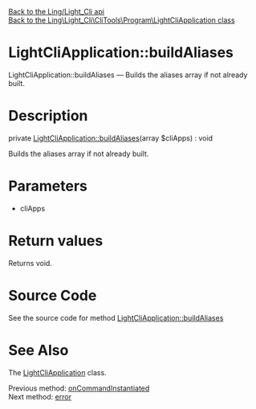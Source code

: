 [Back to the Ling/Light_Cli api](https://github.com/lingtalfi/Light_Cli/blob/master/doc/api/Ling/Light_Cli.md)<br>
[Back to the Ling\Light_Cli\CliTools\Program\LightCliApplication class](https://github.com/lingtalfi/Light_Cli/blob/master/doc/api/Ling/Light_Cli/CliTools/Program/LightCliApplication.md)


LightCliApplication::buildAliases
================



LightCliApplication::buildAliases — Builds the aliases array if not already built.




Description
================


private [LightCliApplication::buildAliases](https://github.com/lingtalfi/Light_Cli/blob/master/doc/api/Ling/Light_Cli/CliTools/Program/LightCliApplication/buildAliases.md)(array $cliApps) : void




Builds the aliases array if not already built.




Parameters
================


- cliApps

    


Return values
================

Returns void.








Source Code
===========
See the source code for method [LightCliApplication::buildAliases](https://github.com/lingtalfi/Light_Cli/blob/master/CliTools/Program/LightCliApplication.php#L262-L280)


See Also
================

The [LightCliApplication](https://github.com/lingtalfi/Light_Cli/blob/master/doc/api/Ling/Light_Cli/CliTools/Program/LightCliApplication.md) class.

Previous method: [onCommandInstantiated](https://github.com/lingtalfi/Light_Cli/blob/master/doc/api/Ling/Light_Cli/CliTools/Program/LightCliApplication/onCommandInstantiated.md)<br>Next method: [error](https://github.com/lingtalfi/Light_Cli/blob/master/doc/api/Ling/Light_Cli/CliTools/Program/LightCliApplication/error.md)<br>

